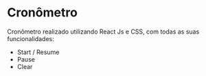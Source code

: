# Cronômetro

Cronômetro realizado utilizando React Js e CSS, com todas as suas funcionalidades:
- Start / Resume
- Pause
- Clear
